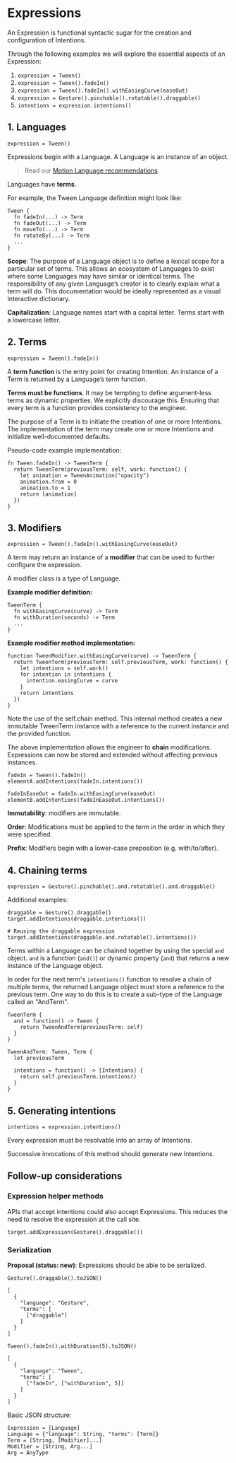 # Expressions

An Expression is functional syntactic sugar for the creation and configuration of Intentions.

Through the following examples we will explore the essential aspects of an Expression:

1. `expression = Tween()`
2. `expression = Tween().fadeIn()`
3. `expression = Tween().fadeIn().withEasingCurve(easeOut)`
4. `expression = Gesture().pinchable().rotatable().draggable()`
5. `intentions = expression.intentions()`

## 1. Languages

    expression = Tween()

Expressions begin with a Language. A Language is an instance of an object.

> Read our [Motion Language recommendations](../languages/README.md).

Languages have **terms**.

For example, the Tween Language definition might look like:

    Tween {
      fn fadeIn(...) -> Term
      fn fadeOut(...) -> Term
      fn moveTo(...) -> Term
      fn rotateBy(...) -> Term
      ...
    }

**Scope**: The purpose of a Language object is to define a lexical scope for a particular set of terms. This allows an ecosystem of Languages to exist where some Languages may have similar or identical terms. The responsibility of any given Language’s creator is to clearly explain what a term will do. This documentation would be ideally represented as a visual interactive dictionary.

**Capitalization**: Language names start with a capital letter. Terms start with a lowercase letter.

## 2. Terms

    expression = Tween().fadeIn()

A **term function** is the entry point for creating Intention. An instance of a Term is returned by a Language’s term function.

**Terms must be functions**. It may be tempting to define argument-less terms as dynamic properties. We explicitly discourage this. Ensuring that every term is a function provides consistency to the engineer.

The purpose of a Term is to initiate the creation of one or more Intentions. The implementation of the term may create one or more Intentions and initialize well-documented defaults.

Pseudo-code example implementation:

    fn Tween.fadeIn() -> TweenTerm {
      return TweenTerm(previousTerm: self, work: function() {
        let animation = TweenAnimation("opacity")
        animation.from = 0
        animation.to = 1
        return [animation]
      })
    }

## 3. Modifiers

    expression = Tween().fadeIn().withEasingCurve(easeOut)

A term may return an instance of a **modifier** that can be used to further configure the expression.

A modifier class is a type of Language.

**Example modifier definition:**

    TweenTerm {
      fn withEasingCurve(curve) -> Term
      fn withDuration(seconds) -> Term
      ...
    }

**Example modifier method implementation:**

    function TweenModifier.withEasingCurve(curve) -> TweenTerm {
      return TweenTerm(previousTerm: self.previousTerm, work: function() {
        let intentions = self.work()
        for intention in intentions {
          intention.easingCurve = curve
        }
        return intentions
      })
    }

Note the use of the self.chain method. This internal method creates a new immutable TweenTerm instance with a reference to the current instance and the provided function.

The above implementation allows the engineer to **chain** modifications. Expressions can now be stored and extended without affecting previous instances.

    fadeIn = Tween().fadeIn()
    elementA.addIntentions(fadeIn.intentions())

    fadeInEaseOut = fadeIn.withEasingCurve(easeOut)
    elementB.addIntentions(fadeInEaseOut.intentions())

**Immutability**: modifiers are immutable.

**Order**: Modifications must be applied to the term in the order in which they were specified.

**Prefix**: Modifiers begin with a lower-case preposition (e.g. with/to/after).

## 4. Chaining terms

    expression = Gesture().pinchable().and.rotatable().and.draggable()

Additional examples:

    draggable = Gesture().draggable()
    target.addIntentions(draggable.intentions())
    
    # Reusing the draggable expression
    target.addIntentions(draggable.and.rotatable().intentions())

Terms within a Language can be chained together by using the special `and` object. `and` is a function (`and()`) or dynamic property (`and`) that returns a new instance of the Language object.

In order for the next term's `intentions()` function to resolve a chain of multiple terms, the returned Language object must store a reference to the previous term. One way to do this is to create a sub-type of the Language called an "AndTerm".

    TweenTerm {
      and = function() -> Tween {
        return TweenAndTerm(previousTerm: self)
      }
    }
    
    TweenAndTerm: Tween, Term {
      let previousTerm
      
      intentions = function() -> [Intentions] {
        return self.previousTerm.intentions()
      }
    }

## 5. Generating intentions

    intentions = expression.intentions()

Every expression must be resolvable into an array of Intentions.

Successive invocations of this method should generate new Intentions.

## Follow-up considerations

### Expression helper methods

APIs that accept intentions could also accept Expressions. This reduces the need to resolve the expression at the call site.

    target.addExpression(Gesture().draggable())

### Serialization

**Proposal (status: new)**: Expressions should be able to be serialized.

    Gesture().draggable().toJSON()

    [
      {
        "language": "Gesture",
        "terms": [
          ["draggable"]
        ]
      }
    ]

    Tween().fadeIn().withDuration(5).toJSON()
    
    [
      {
        "language": "Tween",
        "terms": [
          ["fadeIn", ["withDuration", 5]]
        ]
      }
    ]

Basic JSON structure:

    Expression = [Language]
    Language = {"language": String, "terms": [Term]}
    Term = [String, [Modifier]...]
    Modifier = [String, Arg...]
    Arg = AnyType
